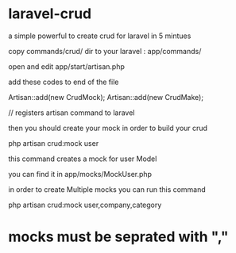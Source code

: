 laravel-crud
============

a simple powerful to create crud for laravel in 5 mintues

copy commands/crud/ dir to your laravel : app/commands/

open and edit app/start/artisan.php

add these codes to end of the file

Artisan::add(new CrudMock);
Artisan::add(new CrudMake);

// registers artisan command to laravel

then you should create your mock in order to build your crud

php artisan crud:mock user

this command creates a mock for user Model

you can find it in app/mocks/MockUser.php 

in order to create Multiple mocks you can run this command

php artisan crud:mock user,company,category

# mocks must be seprated with ","






